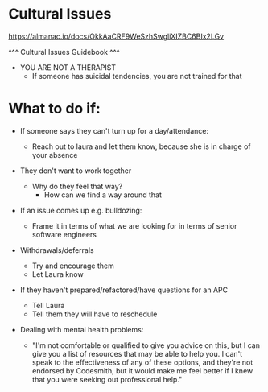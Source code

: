 # Cultural Issues

https://almanac.io/docs/OkkAaCRF9WeSzhSwgliXIZBC6BIx2LGv

^^^ Cultural Issues Guidebook ^^^

- YOU ARE NOT A THERAPIST
  - If someone has suicidal tendencies, you are not trained for that

# What to do if:

- If someone says they can't turn up for a day/attendance:
  - Reach out to laura and let them know, because she is in charge of your absence

- They don't want to work together
  - Why do they feel that way?
    - How can we find a way around that

- If an issue comes up e.g. bulldozing:
  - Frame it in terms of what we are looking for in terms of senior software engineers

- Withdrawals/deferrals
  - Try and encourage them
  - Let Laura know

- If they haven't prepared/refactored/have questions for an APC
  - Tell Laura
  - Tell them they will have to reschedule

- Dealing with mental health problems:
  - "I'm not comfortable or qualified to give you advice on this, but I can give you a list of resources that may be able to help you. I can't speak to the effectiveness of any of these options, and they're not endorsed by Codesmith, but it would make me feel better if I knew that you were seeking out professional help." 


